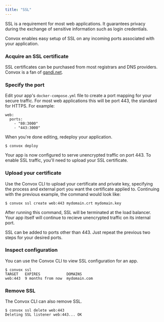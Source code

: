 ```yaml
---
title: "SSL"
---
```


SSL is a requirement for most web applications. It guarantees privacy during the exchange of sensitive information such as login credentials.

Convox enables easy setup of SSL on any incoming ports associated with your application.

### Acquire an SSL certificate

SSL certificates can be purchased from most registrars and DNS providers. Convox is a fan of [gandi.net](https://www.gandi.net/ssl).

### Specify the port

Edit your app's `docker-compose.yml` file to create a port mapping for your secure traffic. For most web applications this will be port 443, the standard for HTTPS. For example:

    web:
      ports:
        - "80:3000"
        - "443:3000"

When you're done editing, redeploy your application.

    $ convox deploy

Your app is now configured to serve unencrypted traffic on port 443. To enable SSL traffic, you'll need to upload your SSL certificate.

### Upload your certificate

Use the Convox CLI to upload your certificate and private key, specifying the process and external port you want the certificate applied to. Continuing with the previous example, the command would look like:

    $ convox ssl create web:443 mydomain.crt mydomain.key

After running this command, SSL will be terminated at the load balancer. Your app itself will continue to recieve unencrypted traffic on its internal port.

SSL can be added to ports other than 443. Just repeat the previous two steps for your desired ports.

### Inspect configuration

You can use the Convox CLI to view SSL configuration for an app.

    $ convox ssl
    TARGET   EXPIRES            DOMAINS
    web:443  9 months from now  mydomain.com

### Remove SSL

The Convox CLI can also remove SSL.

    $ convox ssl delete web:443
    Deleting SSL listener web:443... OK
